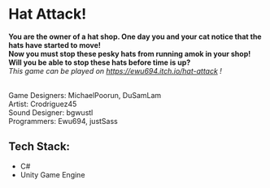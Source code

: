 # Hat Attack!
**You are the owner of a hat shop. One day you and your cat notice that the hats have started to move! <br>
Now you must stop these pesky hats from running amok in your shop! Will you be able to stop these hats before time is up?** <br> 
*This game can be played on https://ewu694.itch.io/hat-attack !*
<br>
<br>

Game Designers: MichaelPoorun, DuSamLam <br>
Artist: Crodriguez45 <br>
Sound Designer: bgwustl <br>
Programmers: Ewu694, justSass

## Tech Stack:
- C#
- Unity Game Engine
